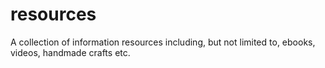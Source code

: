 # resources
A collection of information resources including, but not limited to, ebooks, videos, handmade crafts etc.
